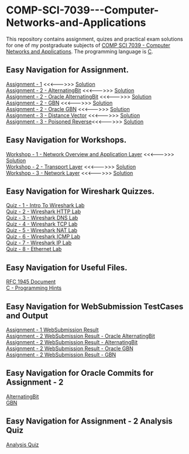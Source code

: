 # COMP-SCI-7039---Computer-Networks-and-Applications
This repository contains assignment, quizes and practical exam solutions for one of my postgraduate subjects of [COMP SCI 7039 - Computer Networks and Applications](https://www.adelaide.edu.au/course-outlines/006794/1/sem-1/). The programming language is [C](https://en.wikipedia.org/wiki/C_(programming_language)).

## Easy Navigation for Assignment.
[Assignment - 1](https://github.com/Vanditg/COMP-SCI-7039---Computer-Networks-and-Applications-/tree/master/Assignment/Assignment%20-%201/Assignment) <<<--->>> [Solution](https://github.com/Vanditg/COMP-SCI-7039---Computer-Networks-and-Applications-/tree/master/Assignment/Assignment%20-%201/Solution)  
[Assignment - 2 - AlternatingBit](https://github.com/Vanditg/COMP-SCI-7039---Computer-Networks-and-Applications-/tree/master/Assignment/Assignment%20-%202/Assignment) <<<--->>> [Solution](https://github.com/Vanditg/COMP-SCI-7039---Computer-Networks-and-Applications-/tree/master/Assignment/Assignment%20-%202/Solution/AlternatingBit)  
[Assignment - 2 - Oracle AlternatingBit](https://github.com/Vanditg/COMP-SCI-7039---Computer-Networks-and-Applications-/tree/master/Assignment/Assignment%20-%202/Assignment) <<<--->>> [Solution](https://github.com/Vanditg/COMP-SCI-7039---Computer-Networks-and-Applications-/tree/master/Assignment/Assignment%20-%202/Solution/Oracle%20-%20AlternatingBit)  
[Assignment - 2 - GBN](https://github.com/Vanditg/COMP-SCI-7039---Computer-Networks-and-Applications-/tree/master/Assignment/Assignment%20-%202/Assignment) <<<--->>> [Solution](https://github.com/Vanditg/COMP-SCI-7039---Computer-Networks-and-Applications-/tree/master/Assignment/Assignment%20-%202/Solution/GBN)  
[Assignment - 2 - Oracle GBN](https://github.com/Vanditg/COMP-SCI-7039---Computer-Networks-and-Applications-/tree/master/Assignment/Assignment%20-%202/Assignment) <<<--->>> [Solution](https://github.com/Vanditg/COMP-SCI-7039---Computer-Networks-and-Applications-/tree/master/Assignment/Assignment%20-%202/Solution/Oracle%20-%20GBN)  
[Assignment - 3 - Distance Vector](https://github.com/Vanditg/COMP-SCI-7039---Computer-Networks-and-Applications-/tree/master/Assignment/Assignment%20-%203/Assignment) <<<--->>> [Solution](https://github.com/Vanditg/COMP-SCI-7039---Computer-Networks-and-Applications-/blob/master/Assignment/Assignment%20-%203/Solution/DistanceVector.py)  
[Assignment - 3 - Poisoned Reverse](https://github.com/Vanditg/COMP-SCI-7039---Computer-Networks-and-Applications-/tree/master/Assignment/Assignment%20-%203/Assignment)<<<--->>> [Solution](https://github.com/Vanditg/COMP-SCI-7039---Computer-Networks-and-Applications-/blob/master/Assignment/Assignment%20-%203/Solution/PoisonReverse.py)

## Easy Navigation for Workshops.
[Workshop - 1 - Network Overview and Application Layer](https://github.com/Vanditg/COMP-SCI-7039---Computer-Networks-and-Applications-/tree/master/Workshop/Workshop%20-%201/Problem) <<<--->>> [Solution](https://github.com/Vanditg/COMP-SCI-7039---Computer-Networks-and-Applications-/tree/master/Workshop/Workshop%20-%201/Solution)  
[Workshop - 2 - Transport Layer](https://github.com/Vanditg/COMP-SCI-7039---Computer-Networks-and-Applications-/tree/master/Workshop/Workshop%20-%202/Problem) <<<--->>> [Solution](https://github.com/Vanditg/COMP-SCI-7039---Computer-Networks-and-Applications-/tree/master/Workshop/Workshop%20-%202/Solution)  
[Workshop - 3 - Network Layer](https://github.com/Vanditg/COMP-SCI-7039---Computer-Networks-and-Applications-/tree/master/Workshop/Workshop%20-%203/Problem) <<<--->>> [Solution](https://github.com/Vanditg/COMP-SCI-7039---Computer-Networks-and-Applications-/tree/master/Workshop/Workshop%20-%203/Solution)  

## Easy Navigation for Wireshark Quizzes.
[Quiz - 1 - Intro To Wireshark Lab](https://github.com/Vanditg/COMP-SCI-7039---Computer-Networks-and-Applications-/blob/master/WireShark%20Quiz/Introduction%20To%20Wireshark%20Lab%20Quiz.pdf)  
[Quiz - 2 - Wireshark HTTP Lab](https://github.com/Vanditg/COMP-SCI-7039---Computer-Networks-and-Applications-/blob/master/WireShark%20Quiz/Wireshark%20HTTP%20Lab%20Quiz.pdf)  
[Quiz - 3 - Wireshark DNS Lab](https://github.com/Vanditg/COMP-SCI-7039---Computer-Networks-and-Applications-/blob/master/WireShark%20Quiz/Wireshark%20DNS%20Lab_Quiz.pdf)  
[Quiz - 4 - Wireshark TCP Lab](https://github.com/Vanditg/COMP-SCI-7039---Computer-Networks-and-Applications-/blob/master/WireShark%20Quiz/Wireshark%20TCP%20lab%20quiz.pdf)  
[Quiz - 5 - Wireshark NAT Lab](https://github.com/Vanditg/COMP-SCI-7039---Computer-Networks-and-Applications-/blob/master/WireShark%20Quiz/Wireshark%20NAT%20lab%20quiz.pdf)  
[Quiz - 6 - Wireshark ICMP Lab](https://github.com/Vanditg/COMP-SCI-7039---Computer-Networks-and-Applications-/blob/master/WireShark%20Quiz/Wireshark%20ICMP%20lab%20quiz.pdf)  
[Quiz - 7 - Wireshark IP Lab](https://github.com/Vanditg/COMP-SCI-7039---Computer-Networks-and-Applications-/blob/master/WireShark%20Quiz/Wireshark%20IP%20lab%20quiz.pdf)  
[Quiz - 8 - Ethernet Lab](https://github.com/Vanditg/COMP-SCI-7039---Computer-Networks-and-Applications-/blob/master/WireShark%20Quiz/Wireshark%20Ethernet%20lab%20quiz.pdf)  

## Easy Navigation for Useful Files.
[RFC 1945 Document](https://github.com/Vanditg/COMP-SCI-7039---Computer-Networks-and-Applications-/tree/master/Assignment/Assignment%20-%201/RFC%201945)  
[C - Programming Hints](https://github.com/Vanditg/COMP-SCI-7039---Computer-Networks-and-Applications-/blob/master/Assignment/Assignment%20-%202/Solution/Oracle%20-%20AlternatingBit/C_Programming_Hints.pdf)  

## Easy Navigation for WebSubmission TestCases and Output
[Assignment - 1 WebSubmission Result](https://github.com/Vanditg/COMP-SCI-7039---Computer-Networks-and-Applications-/blob/master/WebSubmission/webServerWebSubmission.pdf)  
[Assignment - 2 WebSubmission Result - Oracle AlternatingBit](https://github.com/Vanditg/COMP-SCI-7039---Computer-Networks-and-Applications-/blob/master/WebSubmission/oracleAltBitWebSubmission.pdf)  
[Assignment - 2 WebSubmission Result - AlternatingBit](https://github.com/Vanditg/COMP-SCI-7039---Computer-Networks-and-Applications-/blob/master/WebSubmission/AltBitWebSubmission.pdf)  
[Assignment - 2 WebSubmission Result - Oracle GBN](https://github.com/Vanditg/COMP-SCI-7039---Computer-Networks-and-Applications-/blob/master/WebSubmission/OracleGBNWesSubmission.pdf)  
[Assignment - 2 WebSubmission Result - GBN](https://github.com/Vanditg/COMP-SCI-7039---Computer-Networks-and-Applications-/blob/master/WebSubmission/GBNWebSubmission.pdf)  

## Easy Navigation for Oracle Commits for Assignment - 2  
[AlternatingBit](https://github.com/Vanditg/COMP-SCI-7039---Computer-Networks-and-Applications-/blob/master/OracleCommits/OracleCommitsAltBit)  
[GBN](https://github.com/Vanditg/COMP-SCI-7039---Computer-Networks-and-Applications-/blob/master/OracleCommits/OracleCommitsGBN)  

## Easy Navigation for Assignment - 2 Analysis Quiz  
[Analysis Quiz](https://github.com/Vanditg/COMP-SCI-7039---Computer-Networks-and-Applications-/tree/master/Assignment/Assignment%20-%202/Analysis_Quiz)  